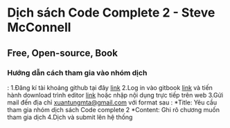 Dịch sách Code Complete 2 - Steve McConnell
===========================================
Free, Open-source, Book
-----------------------
### Hướng dẫn cách tham gia vào nhóm dịch
:
1.Đăng kí tài khoảng github tại đây [link](https://github.com)
2.Log in vào gitbook [link](https://www.gitbook.com) và tiến hành download trình editor [link](https://www.gitbook.com/editor) hoặc nhập nội dụng trực tiếp trên web
3.Gửi mail đến địa chỉ xuantungmta@gmail.com với format sau
:
*Title: Yêu cầu tham gia nhóm dịch sách Code complete 2
*Content: Ghi rõ chương muốn tham gia dịch
4.Dịch và submit lên hệ thống
